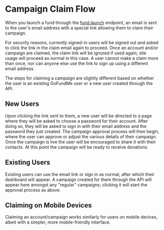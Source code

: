 # Campaign Claim Flow 

When you launch a fund through the [fund.launch](#fund-launch) endpoint, an email is sent to the user's email address with a special link allowing them to claim their campaign.

For security reasons, currently signed-in users will be signed out and asked to click the link in the claim email again to proceed. Once an account and/or campaign are claimed, the claim link will be ignored if used again; site usage will proceed as normal in this case. A user cannot make a claim more than once, nor can anyone else use the link to sign up using a different email address.

The steps for claiming a campaign are slightly different based on whether the user is an existing GoFundMe user or a new user created through the API.

## New Users

Upon clicking the link sent to them, a new user will be directed to a page where they will be asked to choose a password for their account. After doing so, they will be asked to sign in with their email address and the password they just created. The campaign approval process will then begin, where the user can approve or adjust the various details of their campaign. Once the campaign is live the user will be encouraged to share it with their contacts. At this point the campaign will be ready to receive donations.

## Existing Users

Existing users can use the email link or sign in as normal, after which their dashboard will appear. A campaign created for them through the API will appear here amongst any "regular" campaigns; clicking it will start the approval process as above.

## Claiming on Mobile Devices

Claiming an account/campaign works similarly for users on mobile devices, albeit with a simpler, more mobile-friendly interface.

